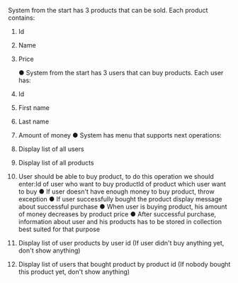 System from the start has 3 products that can be sold. Each product contains:
1. Id
2. Name
3. Price

   ● System from the start has 3 users that can buy products. Each user has:
4. Id
5. First name
6. Last name
7. Amount of money
   ● System has menu that supports next operations:
8. Display list of all users
9. Display list of all products
10. User should be able to buy product, to do this operation we should enter:Id of user who want to buy productId of
    product which user want to buy
    ● If user doesn't have enough money to buy product, throw exception
    ● If user successfully bought the product display message about successful purchase
    ● When user is buying product, his amount of money decreases by product price
    ● After successful purchase, information about user and his products has to be stored in collection best
    suited for that purpose

11. Display list of user products by user id (If user didn't buy anything yet, don't show anything)
12. Display list of users that bought product by product id (If nobody bought this product yet, don't show anything)